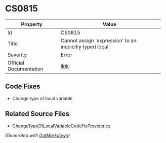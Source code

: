 # CS0815

| Property               | Value                                                             |
| ---------------------- | ----------------------------------------------------------------- |
| Id                     | CS0815                                                            |
| Title                  | Cannot assign 'expression' to an implicitly typed local\.         |
| Severity               | Error                                                             |
| Official Documentation | [link](http://docs.microsoft.com/en-us/dotnet/csharp/misc/cs0815) |

## Code Fixes

* Change type of local variable

## Related Source Files

* [ChangeTypeOfLocalVariableCodeFixProvider.cs](../../src/CodeFixes/CSharp/CodeFixes/ChangeTypeOfLocalVariableCodeFixProvider.cs)

*\(Generated with [DotMarkdown](http://github.com/JosefPihrt/DotMarkdown)\)*
